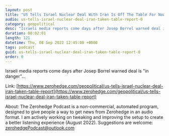 ```yaml
---
layout: post
title: "US Tells Israel Nuclear Deal With Iran Is Off The Table For Now"
audio: us-tells-israel-nuclear-deal-iran-taken-table-report-0
category: geopolitical
desc: "Israeli media reports come days after Josep Borrel warned deal is &quot;in danger&quot;..."
duration: 00:02:01
length: 121
datetime: Thu, 08 Sep 2022 12:45:00 +0000
tags: podcast
guid: us-tells-israel-nuclear-deal-iran-taken-table-report-0
order: 0
---
```

Israeli media reports come days after Josep Borrel warned deal is &quot;in danger&quot;...

Link: [https://www.zerohedge.com/geopolitical/us-tells-israel-nuclear-deal-iran-taken-table-report](https://www.zerohedge.com/geopolitical/us-tells-israel-nuclear-deal-iran-taken-table-report)

About: The Zerohedge Podcast is a non-commercial, automated program, designed to give people a way to get news from Zerohedge in an audio format.  I am actively working on tweaking and improving the setup to create a better listening experience (August 2022).  Suggestions are welcome: [zerohedgePodcast@outlook.com](mailto:zerohedgePodcast@outlook.com)